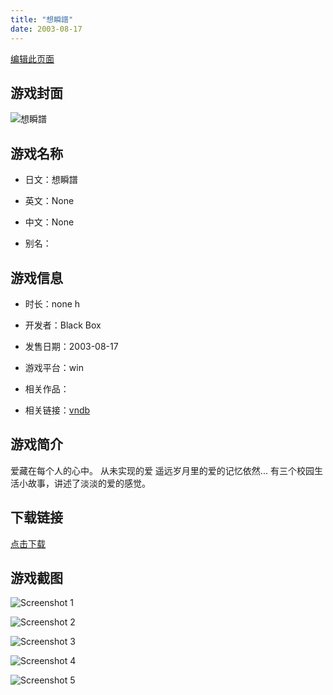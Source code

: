 ```yaml
---
title: "想瞬譜"
date: 2003-08-17
---
```

[编辑此页面](https://github.com/ACG-3/ADV3-source/blob/main/source/_posts/games/%E6%83%B3%E7%9E%AC%E8%AD%9C.md)

## 游戏封面

![想瞬譜](https%3A//pan.timero.xyz/onedrive/img_lib_001/%E6%83%B3%E7%9E%AC%E8%AD%9C_cover.avif)


## 游戏名称

- 日文：想瞬譜
- 英文：None
- 中文：None

- 别名：


## 游戏信息

- 时长：none h
- 开发者：Black Box
- 发售日期：2003-08-17
- 游戏平台：win
- 相关作品：

- 相关链接：[vndb](https://vndb.org/v4690)


## 游戏简介

爱藏在每个人的心中。
从未实现的爱
遥远岁月里的爱的记忆依然...
有三个校园生活小故事，讲述了淡淡的爱的感觉。




## 下载链接

[点击下载](https://pan.timero.xyz/onedrive/adv_lib_001/%E6%83%B3%E7%9E%AC%E8%AD%9C)


## 游戏截图


![Screenshot 1](https%3A//pan.timero.xyz/onedrive/img_lib_001/%E6%83%B3%E7%9E%AC%E8%AD%9C_Screenshot_1.avif)

![Screenshot 2](https%3A//pan.timero.xyz/onedrive/img_lib_001/%E6%83%B3%E7%9E%AC%E8%AD%9C_Screenshot_2.avif)

![Screenshot 3](https%3A//pan.timero.xyz/onedrive/img_lib_001/%E6%83%B3%E7%9E%AC%E8%AD%9C_Screenshot_3.avif)

![Screenshot 4](https%3A//pan.timero.xyz/onedrive/img_lib_001/%E6%83%B3%E7%9E%AC%E8%AD%9C_Screenshot_4.avif)

![Screenshot 5](https%3A//pan.timero.xyz/onedrive/img_lib_001/%E6%83%B3%E7%9E%AC%E8%AD%9C_Screenshot_5.avif)

